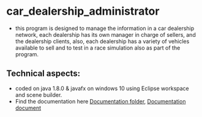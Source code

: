 # car_dealership_administrator
- this program is designed to manage the information in a car dealership network, each dealership has its own manager
in charge of sellers, and the dealership clients, also, each dealership has a variety of vehicles available  to sell and 
to test in a race simulation also as part of the program.

## Technical aspects:
- coded on java 1.8.0 & javafx on windows 10 using Eclipse workspace and scene builder.
- Find the documentation here [Documentation folder](https://github.com/SeanQO/car_dealership_administrator/tree/main/doc), [Documentation document](https://github.com/SeanQO/car_dealership_administrator/tree/main/doc/Cardenas-Quintero.pdf)